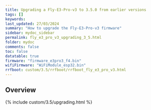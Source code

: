 ```yaml
---
title: Upgrading a Fly-E3-Pro-v3 to 3.5.0 from earlier versions
tags: []
keywords: 
last_updated: 27/03/2024
summary: "How to upgrade the Fly-E3-Pro-v3 firmware"
sidebar: mydoc_sidebar
permalink: fly_e3_pro_v3_upgrading_3_5.html
folder: mydoc
comments: false
toc: false
datatable: true
firmware: "firmware_e3pro3_f4.bin"
wifiFirmware: "WiFiModule_esp32.bin"
rrfboot: custom/3.5/rrfboot/rrfboot_fly_e3_pro_v3.html
---
```


## Overview

{% include custom/3.5/upgrading.html %}
